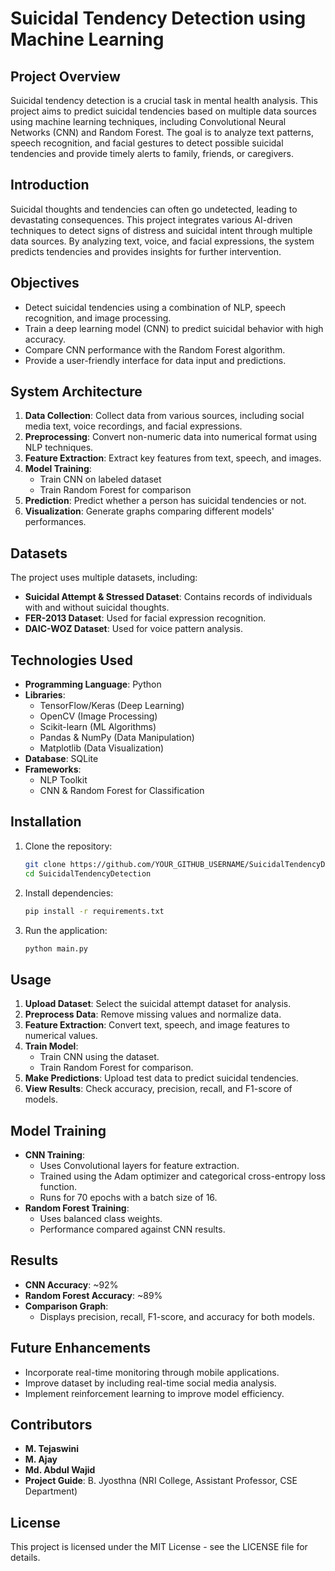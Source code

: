 # Suicidal Tendency Detection using Machine Learning

## Project Overview
Suicidal tendency detection is a crucial task in mental health analysis. This project aims to predict suicidal tendencies based on multiple data sources using machine learning techniques, including Convolutional Neural Networks (CNN) and Random Forest. The goal is to analyze text patterns, speech recognition, and facial gestures to detect possible suicidal tendencies and provide timely alerts to family, friends, or caregivers.

## Introduction
Suicidal thoughts and tendencies can often go undetected, leading to devastating consequences. This project integrates various AI-driven techniques to detect signs of distress and suicidal intent through multiple data sources. By analyzing text, voice, and facial expressions, the system predicts tendencies and provides insights for further intervention.

## Objectives
- Detect suicidal tendencies using a combination of NLP, speech recognition, and image processing.
- Train a deep learning model (CNN) to predict suicidal behavior with high accuracy.
- Compare CNN performance with the Random Forest algorithm.
- Provide a user-friendly interface for data input and predictions.

## System Architecture
1. **Data Collection**: Collect data from various sources, including social media text, voice recordings, and facial expressions.
2. **Preprocessing**: Convert non-numeric data into numerical format using NLP techniques.
3. **Feature Extraction**: Extract key features from text, speech, and images.
4. **Model Training**:
   - Train CNN on labeled dataset
   - Train Random Forest for comparison
5. **Prediction**: Predict whether a person has suicidal tendencies or not.
6. **Visualization**: Generate graphs comparing different models' performances.

## Datasets
The project uses multiple datasets, including:
- **Suicidal Attempt & Stressed Dataset**: Contains records of individuals with and without suicidal thoughts.
- **FER-2013 Dataset**: Used for facial expression recognition.
- **DAIC-WOZ Dataset**: Used for voice pattern analysis.

## Technologies Used
- **Programming Language**: Python
- **Libraries**:
  - TensorFlow/Keras (Deep Learning)
  - OpenCV (Image Processing)
  - Scikit-learn (ML Algorithms)
  - Pandas & NumPy (Data Manipulation)
  - Matplotlib (Data Visualization)
- **Database**: SQLite
- **Frameworks**:
  - NLP Toolkit
  - CNN & Random Forest for Classification
  
## Installation
1. Clone the repository:
   ```bash
   git clone https://github.com/YOUR_GITHUB_USERNAME/SuicidalTendencyDetection.git
   cd SuicidalTendencyDetection
   ```
2. Install dependencies:
   ```bash
   pip install -r requirements.txt
   ```
3. Run the application:
   ```bash
   python main.py
   ```

## Usage
1. **Upload Dataset**: Select the suicidal attempt dataset for analysis.
2. **Preprocess Data**: Remove missing values and normalize data.
3. **Feature Extraction**: Convert text, speech, and image features to numerical values.
4. **Train Model**:
   - Train CNN using the dataset.
   - Train Random Forest for comparison.
5. **Make Predictions**: Upload test data to predict suicidal tendencies.
6. **View Results**: Check accuracy, precision, recall, and F1-score of models.

## Model Training
- **CNN Training**:
  - Uses Convolutional layers for feature extraction.
  - Trained using the Adam optimizer and categorical cross-entropy loss function.
  - Runs for 70 epochs with a batch size of 16.
- **Random Forest Training**:
  - Uses balanced class weights.
  - Performance compared against CNN results.

## Results
- **CNN Accuracy**: ~92%
- **Random Forest Accuracy**: ~89%
- **Comparison Graph**:
  - Displays precision, recall, F1-score, and accuracy for both models.

## Future Enhancements
- Incorporate real-time monitoring through mobile applications.
- Improve dataset by including real-time social media analysis.
- Implement reinforcement learning to improve model efficiency.

## Contributors
- **M. Tejaswini**  
- **M. Ajay**  
- **Md. Abdul Wajid**  
- **Project Guide**: B. Jyosthna (NRI College, Assistant Professor, CSE Department)

## License
This project is licensed under the MIT License - see the LICENSE file for details.


